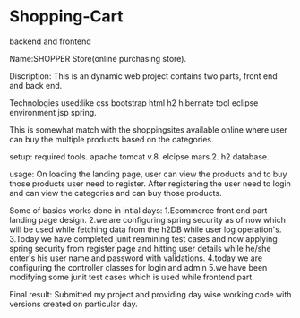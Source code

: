 # Shopping-Cart
backend and frontend

Name:SHOPPER Store(online purchasing store).

Discription: This is an dynamic web project  contains two parts, front end and back end.

Technologies used:like 
css
bootstrap
html
h2
hibernate tool
eclipse environment
jsp 
spring.

This is somewhat match with the shoppingsites available online  where user can buy the  multiple products based on the categories.

setup:
required tools. 
apache tomcat v.8.
elcipse mars.2.
h2 database.



usage:
On loading the landing page, user can view the products and to buy those products user need to register.
After registering the user need to login and can view the categories and can buy those products.
 
Some of basics works done in intial days:
1.Ecommerce  front end part landing page design.
2.we are configuring spring security as of now which will be used while fetching data from the h2DB while user log operation's.
3.Today we have completed junit reamining test cases and now applying spring security from register page and hitting user details while he/she enter's his user name and password with validations.
4.today we are configuring the controller classes for login and admin 
5.we have been modifying some junit test cases which is used while frontend part.

Final result:
Submitted my project and providing day wise working code with versions created on particular day.

